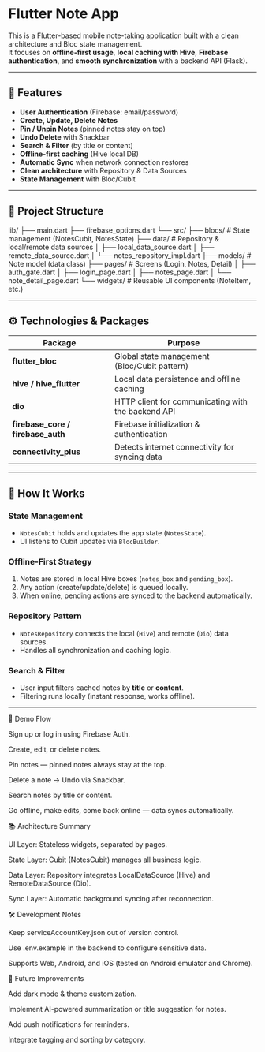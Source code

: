 # Flutter Note App

This is a Flutter-based mobile note-taking application built with a clean architecture and Bloc state management.  
It focuses on **offline-first usage**, **local caching with Hive**, **Firebase authentication**, and **smooth synchronization** with a backend API (Flask).

---

## 🚀 Features

- **User Authentication** (Firebase: email/password)
- **Create, Update, Delete Notes**
- **Pin / Unpin Notes** (pinned notes stay on top)
- **Undo Delete** with Snackbar
- **Search & Filter** (by title or content)
- **Offline-first caching** (Hive local DB)
- **Automatic Sync** when network connection restores
- **Clean architecture** with Repository & Data Sources
- **State Management** with Bloc/Cubit

---

## 🧱 Project Structure

lib/
├── main.dart
├── firebase_options.dart
└── src/
    ├── blocs/                      # State management (NotesCubit, NotesState)
    ├── data/                       # Repository & local/remote data sources
    │   ├── local_data_source.dart
    │   ├── remote_data_source.dart
    │   └── notes_repository_impl.dart
    ├── models/                     # Note model (data class)
    ├── pages/                      # Screens (Login, Notes, Detail)
    │   ├── auth_gate.dart
    │   ├── login_page.dart
    │   ├── notes_page.dart
    │   └── note_detail_page.dart
    └── widgets/                    # Reusable UI components (NoteItem, etc.)


---

## ⚙️ Technologies & Packages

| Package | Purpose |
|----------|----------|
| **flutter_bloc** | Global state management (Bloc/Cubit pattern) |
| **hive / hive_flutter** | Local data persistence and offline caching |
| **dio** | HTTP client for communicating with the backend API |
| **firebase_core / firebase_auth** | Firebase initialization & authentication |
| **connectivity_plus** | Detects internet connectivity for syncing data |

---

## 🧩 How It Works

### State Management
- `NotesCubit` holds and updates the app state (`NotesState`).
- UI listens to Cubit updates via `BlocBuilder`.

### Offline-First Strategy
1. Notes are stored in local Hive boxes (`notes_box` and `pending_box`).
2. Any action (create/update/delete) is queued locally.
3. When online, pending actions are synced to the backend automatically.

### Repository Pattern
- `NotesRepository` connects the local (`Hive`) and remote (`Dio`) data sources.
- Handles all synchronization and caching logic.

### Search & Filter
- User input filters cached notes by **title** or **content**.
- Filtering runs locally (instant response, works offline).

---

🧭 Demo Flow

Sign up or log in using Firebase Auth.

Create, edit, or delete notes.

Pin notes — pinned notes always stay at the top.

Delete a note → Undo via Snackbar.

Search notes by title or content.

Go offline, make edits, come back online — data syncs automatically.

📚 Architecture Summary

UI Layer: Stateless widgets, separated by pages.

State Layer: Cubit (NotesCubit) manages all business logic.

Data Layer: Repository integrates LocalDataSource (Hive) and RemoteDataSource (Dio).

Sync Layer: Automatic background syncing after reconnection.

🛠️ Development Notes

Keep serviceAccountKey.json out of version control.

Use .env.example in the backend to configure sensitive data.

Supports Web, Android, and iOS (tested on Android emulator and Chrome).

🧩 Future Improvements

Add dark mode & theme customization.

Implement AI-powered summarization or title suggestion for notes.

Add push notifications for reminders.

Integrate tagging and sorting by category.


